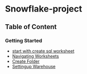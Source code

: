 # Snowflake-project

## Table of Content

### Getting Started

- [start with create sql worksheet](https://github.com/deddyandri/Snowflake-project/wiki/1.-get-started#start-with-create-sql-worksheet)
- [Navigating Worksheets](https://github.com/deddyandri/Snowflake-project/wiki/get-started#navigating-worksheets)                                                  
- [Create Folder](https://github.com/deddyandri/Snowflake-project/wiki/get-started#create-folder)
- [Settingup Warehouse](https://github.com/deddyandri/Snowflake-project/wiki/Setting-Up-Warehouse) 
  
